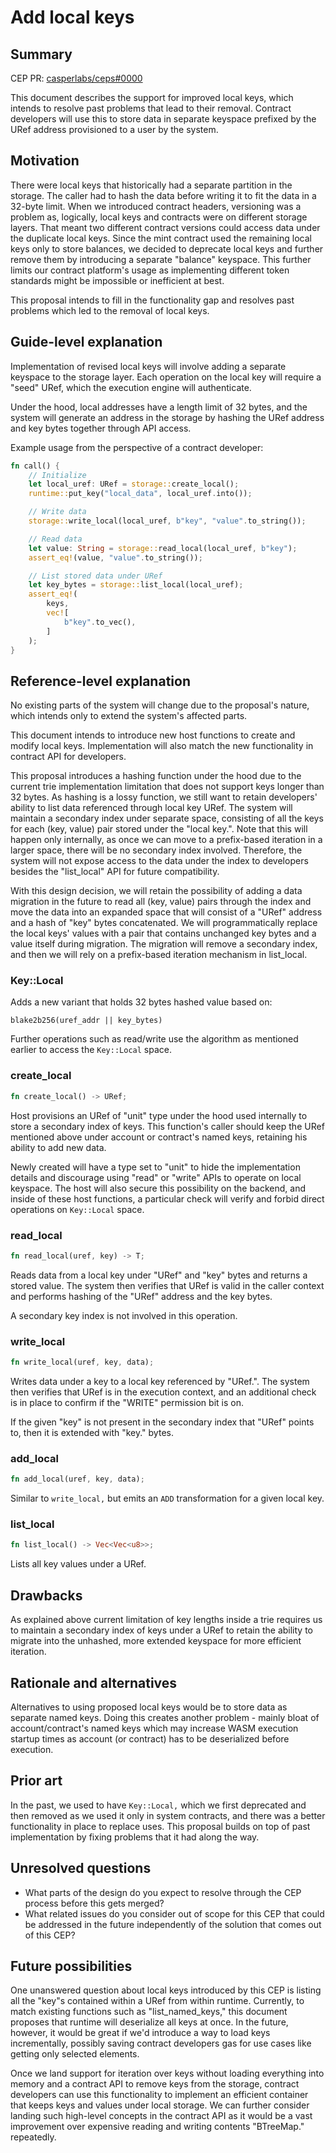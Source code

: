 # Add local keys

## Summary

[summary]: #summary

CEP PR: [casperlabs/ceps#0000](https://github.com/casperlabs/ceps/pull/0000)

This document describes the support for improved local keys, which intends to resolve past problems that lead to their removal. Contract developers will use this to store data in separate keyspace prefixed by the URef address provisioned to a user by the system.

## Motivation

[motivation]: #motivation

There were local keys that historically had a separate partition in the storage. The caller had to hash the data before writing it to fit the data in a 32-byte limit. When we introduced contract headers, versioning was a problem as, logically, local keys and contracts were on different storage layers. That meant two different contract versions could access data under the duplicate local keys.
Since the mint contract used the remaining local keys only to store balances, we decided to deprecate local keys and further remove them by introducing a separate "balance" keyspace. This further limits our contract platform's usage as implementing different token standards might be impossible or inefficient at best.

This proposal intends to fill in the functionality gap and resolves past problems which led to the removal of local keys.

## Guide-level explanation

[guide-level-explanation]: #guide-level-explanation

Implementation of revised local keys will involve adding a separate keyspace to the storage layer. Each operation on the local key will require a "seed" URef, which the execution engine will authenticate.

Under the hood, local addresses have a length limit of 32 bytes, and the system will generate an address in the storage by hashing the URef address and key bytes together through API access.

Example usage from the perspective of a contract developer:

```rust
fn call() {
    // Initialize
    let local_uref: URef = storage::create_local();
    runtime::put_key("local_data", local_uref.into());

    // Write data
    storage::write_local(local_uref, b"key", "value".to_string());

    // Read data
    let value: String = storage::read_local(local_uref, b"key");
    assert_eq!(value, "value".to_string());

    // List stored data under URef
    let key_bytes = storage::list_local(local_uref);
    assert_eq!(
        keys,
        vec![
            b"key".to_vec(),
        ]
    );
}
```

## Reference-level explanation

[reference-level-explanation]: #reference-level-explanation

No existing parts of the system will change due to the proposal's nature, which intends only to extend the system's affected parts.

This document intends to introduce new host functions to create and modify local keys. Implementation will also match the new functionality in contract API for developers.

This proposal introduces a hashing function under the hood due to the current trie implementation limitation that does not support keys longer than 32 bytes. As hashing is a lossy function, we still want to retain developers' ability to list data referenced through local key URef. The system will maintain a secondary index under separate space, consisting of all the keys for each (key, value) pair stored under the "local key.". Note that this will happen only internally, as once we can move to a prefix-based iteration in a larger space, there will be no secondary index involved. Therefore, the system will not expose access to the data under the index to developers besides the "list_local" API for future compatibility.

With this design decision, we will retain the possibility of adding a data migration in the future to read all (key, value) pairs through the index and move the data into an expanded space that will consist of a "URef" address and a hash of "key" bytes concatenated. We will programmatically replace the local keys' values with a pair that contains unchanged key bytes and a value itself during migration. The migration will remove a secondary index, and then we will rely on a prefix-based iteration mechanism in list_local.

### Key::Local

Adds a new variant that holds 32 bytes hashed value based on:

```
blake2b256(uref_addr || key_bytes)
```

Further operations such as read/write use the algorithm as mentioned earlier to access the `Key::Local` space.

### create_local

```rust
fn create_local() -> URef;
```

Host provisions an URef of "unit" type under the hood used internally to store a secondary index of keys. This function's caller should keep the URef mentioned above under account or contract's named keys, retaining his ability to add new data.

Newly created will have a type set to "unit" to hide the implementation details and discourage using "read" or "write" APIs to operate on local keyspace. The host will also secure this possibility on the backend, and inside of these host functions, a particular check will verify and forbid direct operations on `Key::Local` space.

### read_local

```rust
fn read_local(uref, key) -> T;
```

Reads data from a local key under "URef" and "key" bytes and returns a stored value. The system then verifies that URef is valid in the caller context and performs hashing of the "URef" address and the key bytes.

A secondary key index is not involved in this operation.

### write_local

```rust
fn write_local(uref, key, data);
```

Writes data under a key to a local key referenced by "URef.". The system then verifies that URef is in the execution context, and an additional check is in place to confirm if the "WRITE" permission bit is on.

If the given "key" is not present in the secondary index that "URef" points to, then it is extended with "key." bytes.

### add_local

```rust
fn add_local(uref, key, data);
```

Similar to `write_local,` but emits an `ADD` transformation for a given local key.

### list_local

```rust
fn list_local() -> Vec<Vec<u8>>;
```

Lists all key values under a URef.

## Drawbacks

[drawbacks]: #drawbacks

As explained above current limitation of key lengths inside a trie requires us to maintain a secondary index of keys under a URef to retain the ability to migrate into the unhashed, more extended keyspace for more efficient iteration.

## Rationale and alternatives

[rationale-and-alternatives]: #rationale-and-alternatives

Alternatives to using proposed local keys would be to store data as separate named keys. Doing this creates another problem - mainly bloat of account/contract's named keys which may increase WASM execution startup times as account (or contract) has to be deserialized before execution.

## Prior art

[prior-art]: #prior-art

In the past, we used to have `Key::Local,` which we first deprecated and then removed as we used it only in system contracts, and there was a better functionality in place to replace uses. This proposal builds on top of past implementation by fixing problems that it had along the way.

## Unresolved questions

[unresolved-questions]: #unresolved-questions

- What parts of the design do you expect to resolve through the CEP process before this gets merged?
- What related issues do you consider out of scope for this CEP that could be addressed in the future independently of the solution that comes out of this CEP?

## Future possibilities

[future-possibilities]: #future-possibilities

One unanswered question about local keys introduced by this CEP is listing all the "key"s contained within a URef from within runtime. Currently, to match existing functions such as "list_named_keys," this document proposes that runtime will deserialize all keys at once. In the future, however, it would be great if we'd introduce a way to load keys incrementally, possibly saving contract developers gas for use cases like getting only selected elements.

Once we land support for iteration over keys without loading everything into memory and a contract API to remove keys from the storage, contract developers can use this functionality to implement an efficient container that keeps keys and values under local storage. We can further consider landing such high-level concepts in the contract API as it would be a vast improvement over expensive reading and writing contents "BTreeMap." repeatedly.